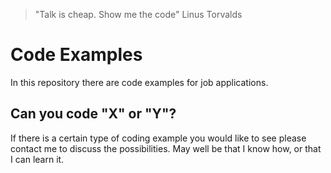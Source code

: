 

> "Talk is cheap. Show me the code" Linus Torvalds

# Code Examples 

In this repository there are code examples for job applications.

## Can you code "X" or "Y"?

If there is a certain type of coding example you would like to see please contact me to discuss the possibilities.
May well be that I know how, or that I can learn it. 







